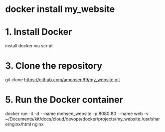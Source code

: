 # docker install my_website

# 1. Install Docker
install docker via script 

# 3. Clone the repository
git clone https://github.com/amohsen99/my_website.git


# 5. Run the Docker container
docker run -it -d --name mohsen_website -p 8080:80 --name web -v ~/Documents/kit/docs/cloud/devops/docker/projects/my_website:/usr/share/nginx/html nginx
